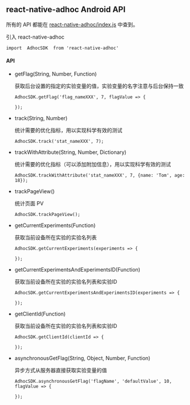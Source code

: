 ## react-native-adhoc Android API


所有的 API 都能在 [react-native-adhoc/index.js](../index.js) 中查到。

引入 react-native-adhoc

```
import  AdhocSDK  from 'react-native-adhoc'
```

#### API

- getFlag(String, Number, Function)

  获取后台设置的指定的实验变量的值，实验变量的名字注意与后台保持一致
  
  ```
  AdhocSDK.getFlag('flag_nameXXX', 7, flagValue => {
  
  });
  ```
  
- track(String, Number)
  
  统计需要的优化指标，用以实现科学有效的测试
  
  ```
  AdhocSDK.track('stat_nameXXX', 7);
  ```
  
- trackWithAttribute(String, Number, Dictionary)

  统计需要的优化指标（可以添加附加信息），用以实现科学有效的测试 

  ```
  AdhocSDK.trackWithAttribute('stat_nameXXX', 7, {name: 'Tom', age: 18});
  ```

- trackPageView()

  统计页面 PV
  
  ```
  AdhocSDK.trackPageView();
  ```
 
- getCurrentExperiments(Function)

  获取当前设备所在实验的实验名列表
  
  ```
  AdhocSDK.getCurrentExperiments(experiments => {
  
  });
  ```
  
- getCurrentExperimentsAndExperimentsID(Function)

  获取当前设备所在实验的实验名列表和实验ID
  
   ```
  AdhocSDK.getCurrentExperimentsAndExperimentsID(experiments => {
  
  });
  ```
- getClientId(Function)

  获取当前设备所在实验的实验名列表和实验ID
  
   ```
  AdhocSDK.getClientId(clientId => {
  
  });
  ```
- asynchronousGetFlag(String, Object, Number, Function)

  异步方式从服务器直接获取实验变量的值
  
  ```
  AdhocSDK.asynchronousGetFlag('flagName', 'defaultValue', 10, flagValue => {
  
  });
  ```
  